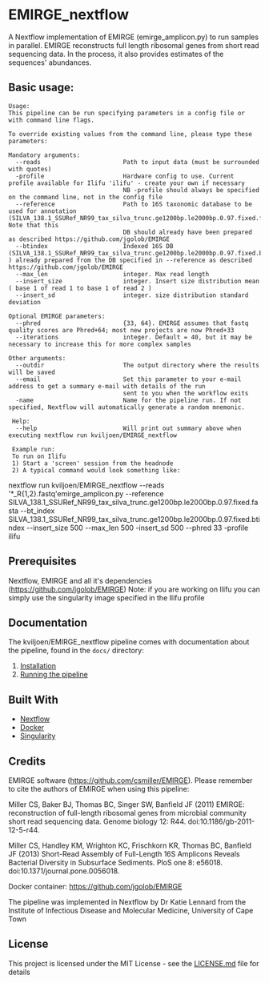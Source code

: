 # EMIRGE_nextflow
A Nextflow implementation of EMIRGE (emirge_amplicon.py) to run samples in parallel. EMIRGE reconstructs full length ribosomal genes from short read
sequencing data.  In the process, it also provides estimates of the sequences' abundances.

## Basic usage:
    Usage:
    This pipeline can be run specifying parameters in a config file or with command line flags.
    
    To override existing values from the command line, please type these parameters:
    
    Mandatory arguments:
      --reads                       Path to input data (must be surrounded with quotes)
      -profile                      Hardware config to use. Current profile available for Ilifu 'ilifu' - create your own if necessary
                                    NB -profile should always be specified on the command line, not in the config file
      --reference                   Path to 16S taxonomic database to be used for annotation (SILVA_138.1_SSURef_NR99_tax_silva_trunc.ge1200bp.le2000bp.0.97.fixed.fasta). Note that this 
                                    DB should already have been prepared as described https://github.com/jgolob/EMIRGE
      --btindex                     Indexed 16S DB (SILVA_138.1_SSURef_NR99_tax_silva_trunc.ge1200bp.le2000bp.0.97.fixed.btindex ) already prepared from the DB specified in --reference as described https://github.com/jgolob/EMIRGE
      --max_len                     integer. Max read length
      --insert_size                 integer. Insert size distribution mean ( base 1 of read 1 to base 1 of read 2 )
      --insert_sd                   integer. size distribution standard deviation
    
    Optional EMIRGE parameters:
      --phred                       {33, 64}. EMIRGE assumes that fastq quality scores are Phred+64; most new projects are now Phred+33
      --iterations                  integer. Default = 40, but it may be necessary to increase this for more complex samples                                       
  
    Other arguments:
      --outdir                      The output directory where the results will be saved
      --email                       Set this parameter to your e-mail address to get a summary e-mail with details of the run                                     
                                    sent to you when the workflow exits
      -name                         Name for the pipeline run. If not specified, Nextflow will automatically generate a random mnemonic.
    
     Help:
      --help                        Will print out summary above when executing nextflow run kviljoen/EMIRGE_nextflow
                                  
     Example run:
     To run on Ilifu
     1) Start a 'screen' session from the headnode
     2) A typical command would look something like:
nextflow run kviljoen/EMIRGE_nextflow --reads '*_R{1,2}.fastq'emirge_amplicon.py --reference SILVA_138.1_SSURef_NR99_tax_silva_trunc.ge1200bp.le2000bp.0.97.fixed.fasta 
    --bt_index SILVA_138.1_SSURef_NR99_tax_silva_trunc.ge1200bp.le2000bp.0.97.fixed.btindex 
    --insert_size 500 --max_len 500 -insert_sd 500 --phred 33 -profile ilifu


## Prerequisites

Nextflow, EMIRGE and all it's dependencies (https://github.com/jgolob/EMIRGE)
Note: if you are working on Ilifu you can simply use the singularity image specified in the Ilifu profile 

## Documentation
The kviljoen/EMIRGE_nextflow pipeline comes with documentation about the pipeline, found in the `docs/` directory:

1. [Installation](docs/installation.md)
2. [Running the pipeline](docs/usage.md)

## Built With

* [Nextflow](https://www.nextflow.io/)
* [Docker](https://www.docker.com/what-docker)
* [Singularity](https://singularity.lbl.gov/)


## Credits

EMIRGE software (https://github.com/csmiller/EMIRGE). Please remember to cite the authors of EMIRGE when using this pipeline:

Miller CS, Baker BJ, Thomas BC, Singer SW, Banfield JF (2011) EMIRGE: reconstruction of full-length ribosomal genes from microbial community short read sequencing data. Genome biology 12: R44. doi:10.1186/gb-2011-12-5-r44.

Miller CS, Handley KM, Wrighton KC, Frischkorn KR, Thomas BC, Banfield JF (2013) Short-Read Assembly of Full-Length 16S Amplicons Reveals Bacterial Diversity in Subsurface Sediments. PloS one 8: e56018. doi:10.1371/journal.pone.0056018.

Docker container: https://github.com/jgolob/EMIRGE

The pipeline was implemented in Nextflow by Dr Katie Lennard from the Institute of Infectious Disease and Molecular Medicine, University of Cape Town

## License

This project is licensed under the MIT License - see the [LICENSE.md](LICENSE.md) file for details
